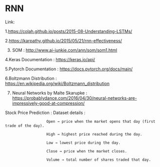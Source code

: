 # RNN 

Link:

   1.https://colah.github.io/posts/2015-08-Understanding-LSTMs/
   
   2.https://karpathy.github.io/2015/05/21/rnn-effectiveness/

   3. SOM : http://www.ai-junkie.com/ann/som/som1.html

   4.Keras Documentation : https://keras.io/api/

   5.Pytorch Documentation : https://docs.pytorch.org/docs/main/

   6.Boltzmann Distribution : https://en.wikipedia.org/wiki/Boltzmann_distribution

   7. Neural Networks by Malte Skarupke : https://probablydance.com/2016/04/30/neural-networks-are-impressively-good-at-compression/

Stock Price Prediction :
     Dataset details : 
                       
                       Open → price when the market opens that day (first trade of the day).
     
                       High → highest price reached during the day.
                       
                       Low → lowest price during the day.
                       
                       Close → price when the market closes.
                       
                       Volume → total number of shares traded that day.
                       

